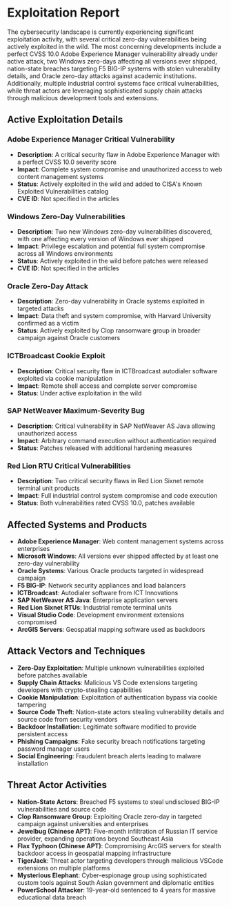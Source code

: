 # Exploitation Report

The cybersecurity landscape is currently experiencing significant exploitation activity, with several critical zero-day vulnerabilities being actively exploited in the wild. The most concerning developments include a perfect CVSS 10.0 Adobe Experience Manager vulnerability already under active attack, two Windows zero-days affecting all versions ever shipped, nation-state breaches targeting F5 BIG-IP systems with stolen vulnerability details, and Oracle zero-day attacks against academic institutions. Additionally, multiple industrial control systems face critical vulnerabilities, while threat actors are leveraging sophisticated supply chain attacks through malicious development tools and extensions.

## Active Exploitation Details

### Adobe Experience Manager Critical Vulnerability
- **Description**: A critical security flaw in Adobe Experience Manager with a perfect CVSS 10.0 severity score
- **Impact**: Complete system compromise and unauthorized access to web content management systems
- **Status**: Actively exploited in the wild and added to CISA's Known Exploited Vulnerabilities catalog
- **CVE ID**: Not specified in the articles

### Windows Zero-Day Vulnerabilities
- **Description**: Two new Windows zero-day vulnerabilities discovered, with one affecting every version of Windows ever shipped
- **Impact**: Privilege escalation and potential full system compromise across all Windows environments
- **Status**: Actively exploited in the wild before patches were released
- **CVE ID**: Not specified in the articles

### Oracle Zero-Day Attack
- **Description**: Zero-day vulnerability in Oracle systems exploited in targeted attacks
- **Impact**: Data theft and system compromise, with Harvard University confirmed as a victim
- **Status**: Actively exploited by Clop ransomware group in broader campaign against Oracle customers

### ICTBroadcast Cookie Exploit
- **Description**: Critical security flaw in ICTBroadcast autodialer software exploited via cookie manipulation
- **Impact**: Remote shell access and complete server compromise
- **Status**: Under active exploitation in the wild

### SAP NetWeaver Maximum-Severity Bug
- **Description**: Critical vulnerability in SAP NetWeaver AS Java allowing unauthorized access
- **Impact**: Arbitrary command execution without authentication required
- **Status**: Patches released with additional hardening measures

### Red Lion RTU Critical Vulnerabilities
- **Description**: Two critical security flaws in Red Lion Sixnet remote terminal unit products
- **Impact**: Full industrial control system compromise and code execution
- **Status**: Both vulnerabilities rated CVSS 10.0, patches available

## Affected Systems and Products

- **Adobe Experience Manager**: Web content management systems across enterprises
- **Microsoft Windows**: All versions ever shipped affected by at least one zero-day vulnerability
- **Oracle Systems**: Various Oracle products targeted in widespread campaign
- **F5 BIG-IP**: Network security appliances and load balancers
- **ICTBroadcast**: Autodialer software from ICT Innovations
- **SAP NetWeaver AS Java**: Enterprise application servers
- **Red Lion Sixnet RTUs**: Industrial remote terminal units
- **Visual Studio Code**: Development environment extensions compromised
- **ArcGIS Servers**: Geospatial mapping software used as backdoors

## Attack Vectors and Techniques

- **Zero-Day Exploitation**: Multiple unknown vulnerabilities exploited before patches available
- **Supply Chain Attacks**: Malicious VS Code extensions targeting developers with crypto-stealing capabilities
- **Cookie Manipulation**: Exploitation of authentication bypass via cookie tampering
- **Source Code Theft**: Nation-state actors stealing vulnerability details and source code from security vendors
- **Backdoor Installation**: Legitimate software modified to provide persistent access
- **Phishing Campaigns**: Fake security breach notifications targeting password manager users
- **Social Engineering**: Fraudulent breach alerts leading to malware installation

## Threat Actor Activities

- **Nation-State Actors**: Breached F5 systems to steal undisclosed BIG-IP vulnerabilities and source code
- **Clop Ransomware Group**: Exploiting Oracle zero-day in targeted campaign against universities and enterprises
- **Jewelbug (Chinese APT)**: Five-month infiltration of Russian IT service provider, expanding operations beyond Southeast Asia
- **Flax Typhoon (Chinese APT)**: Compromising ArcGIS servers for stealth backdoor access in geospatial mapping infrastructure
- **TigerJack**: Threat actor targeting developers through malicious VSCode extensions on multiple platforms
- **Mysterious Elephant**: Cyber-espionage group using sophisticated custom tools against South Asian government and diplomatic entities
- **PowerSchool Attacker**: 19-year-old sentenced to 4 years for massive educational data breach